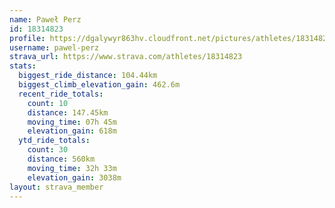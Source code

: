 ```yaml
---
name: Paweł Perz
id: 18314823
profile: https://dgalywyr863hv.cloudfront.net/pictures/athletes/18314823/5244308/1/large.jpg
username: pawel-perz
strava_url: https://www.strava.com/athletes/18314823
stats:
  biggest_ride_distance: 104.44km
  biggest_climb_elevation_gain: 462.6m
  recent_ride_totals:
    count: 10
    distance: 147.45km
    moving_time: 07h 45m
    elevation_gain: 618m
  ytd_ride_totals:
    count: 30
    distance: 560km
    moving_time: 32h 33m
    elevation_gain: 3038m
layout: strava_member
--- 
```

